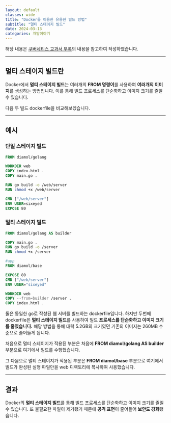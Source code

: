 ```yaml
---
layout: default
classes: wide
title: "Docker를 이용한 유용한 빌드 방법"
subtitle: "멀티 스테이지 빌드"
date: 2024-03-13
categories: 개발이야기
---
```


해당 내용은 [쿠버네티스 교과서 부록](https://github.com/sixeyed/diamol)의 내용을 참고하여 작성하였습니다.

---

## 멀티 스테이지 빌드란

Docker에서 **멀티 스테이지 빌드**는 여러개의 **FROM 명령어**를 사용하여 **여러개의 이미지**를 생성하는 방법입니다. 이를 통해 빌드 프로세스를 단순화하고 이미지 크기를 줄일 수 있습니다.

다음 두 빌드 dockerfile을 비교해보겠습니다.

---

## 예시

### 단일 스테이지 빌드

```dockerfile
FROM diamol/golang 

WORKDIR web
COPY index.html .
COPY main.go .

RUN go build -o /web/server
RUN chmod +x /web/server

CMD ["/web/server"]
ENV USER=sixeyed
EXPOSE 80
```


### 멀티 스테이지 빌드
```dockerfile
FROM diamol/golang AS builder

COPY main.go .
RUN go build -o /server
RUN chmod +x /server

#app
FROM diamol/base

EXPOSE 80
CMD ["/web/server"]
ENV USER="sixeyed"

WORKDIR web
COPY --from=builder /server .
COPY index.html .
```

둘은 동일한 go로 작성된 웹 서버를 빌드하는 dockerfile입니다. 하지만 두번째 dockerfile은 **멀티 스테이지 빌드**를 사용하여 빌드 **프로세스를 단순화하고 이미지 크기를 줄였습니다.** 해당 방법을 통해 대략 5.2GB의 크기였던 기존의 이미지는 260MB 수준으로 줄어들게 됩니다.

처음으로 멀티 스테이지가 적용된 부분은 처음에 **FROM diamol/golang AS builder** 부분으로 여기에서 빌드를 수행했습니다.

그 다음으로 멀티 스테이지가 적용된 부분은 **FROM diamol/base** 부분으로 여기에서 빌드가 완성된 실행 파일만을 web 디렉토리에 복사하여 사용했습니다.

---

## 결과

Docker의 **멀티 스테이지 빌드**를 통해 빌드 프로세스를 단순화하고 이미지 크기를 줄일 수 있습니다. 또 불필요한 파일이 제거됐기 때문에 **공격 표면**이 줄어들어 **보안도 강화**됐습니다.